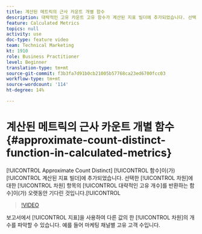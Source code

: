 ```yaml
---
title: 계산된 메트릭의 근사 카운트 개별 함수
description: 대략적인 고유 카운트 고유 함수가 계산된 지표 빌더에 추가되었습니다. 선택한 차원에 대한 차원 항목의 대략적인 고유 카운트를 반환하는 오래 지연된 함수입니다.
feature: Calculated Metrics
topics: null
activity: use
doc-type: feature video
team: Technical Marketing
kt: 1910
role: Business Practitioner
level: Beginner
translation-type: tm+mt
source-git-commit: f3b3fa7d91b0cb21005b57768ca23ed6700fcc03
workflow-type: tm+mt
source-wordcount: '114'
ht-degree: 14%

---
```



# 계산된 메트릭의 근사 카운트 개별 함수{#approximate-count-distinct-function-in-calculated-metrics}

[!UICONTROL Approximate Count Distinct] [!UICONTROL  함수]이(가) [!UICONTROL 계산된 지표 빌더]에 추가되었습니다. 선택한 [!UICONTROL 차원]에 대한 [!UICONTROL 차원] 항목의 [!UICONTROL 대략적인 고유 개수]를 반환하는 함수]이(가) 오랫동안 기다린 것입니다.[!UICONTROL 

>[!VIDEO](https://video.tv.adobe.com/v/23722/?quality=12)

보고서에서 [!UICONTROL 지표]을 사용하여 다른 값의 한 [!UICONTROL 차원]의 개수를 파악할 수 있습니다. 예를 들어 마케팅 채널별 고유 고객 수입니다.
